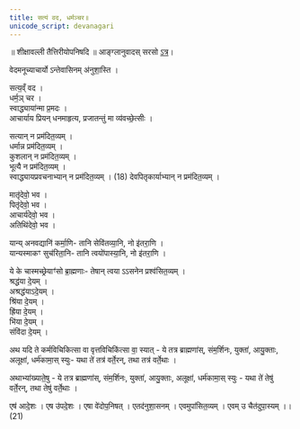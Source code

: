 ```yaml
---
title: सत्यं वद, धर्मञ्चर॥
unicode_script: devanagari
---
```


॥ शीक्षावल्ली तैत्तिरीयोपनिषदि ॥ आङ्ग्लानुवादस् सरसो [ऽत्र](https://sanskritdocuments.org/doc_upanishhat/shikshaavalii.html)।

वेदमनूच्याचार्यो ऽन्तेवासिनम् अ॑नुशा॒स्ति ।  

सत्य॒व्ँ वद ।  
धर्म॒ञ् चर ।  
स्वाद्ध्याया॑न्मा प्र॒मदः ।  
आचार्याय प्रियन् धनमाहृत्य, प्रजातन्तुं मा व्य॑वच्छे॒त्सीः ।  

सत्यान् न प्रम॑दित॒व्यम् ।  
धर्मान्न प्रम॑दित॒व्यम् ।  
कुशलान् न प्रम॑दित॒व्यम् ।  
भूत्यै न प्रम॑दित॒व्यम् ।  
स्वाद्ध्यायप्रवचनाभ्यान् न प्रम॑दित॒व्यम् । (18)
देवपितृकार्याभ्यान् न प्रम॑दित॒व्यम् ।
  
मातृ॑देवो॒ भव ।  
पितृ॑देवो॒ भव ।  
आचार्य॑देवो॒ भव ।  
अतिथि॑देवो॒ भव ।  

यान्य् अनवद्यानि॑ कर्मा॒णि- तानि सेवि॑तव्या॒नि, नो इ॑तरा॒णि ।  
यान्यस्माकꣳ सुच॑रिता॒नि- तानि त्वयो॑पास्या॒नि, नो इ॑तरा॒णि ।

ये के चास्मच्छ्रेयाꣳ॑सो ब्रा॒ह्मणाः- तेषान् त्वया ऽऽसनेन प्रश्व॑सित॒व्यम् ।  
श्रद्ध॑या दे॒यम् ।  
अश्रद्ध॑याऽदे॒यम् ।  
श्रि॑या दे॒यम् ।  
ह्रि॑या दे॒यम् ।  
भि॑या दे॒यम् ।  
संवि॑दा दे॒यम् । 

अथ यदि ते कर्मविचिकित्सा वा वृत्तविचिकि॑त्सा वा॒ स्यात् - ये तत्र ब्राह्मणा॑स्, संम॒र्शिनः, युक्ता॑, आयु॒क्ताः, अलूक्षा॑, धर्म॑कामा॒स् स्युः- यथा ते॑ तत्र॑ वर्ते॒रन्, तथा तत्र॑ वर्ते॒थाः । 

अथाभ्या॑ख्याते॒षु - ये तत्र ब्राह्मणा॑स्, संम॒र्शिनः, युक्ता॑, आयु॒क्ताः, अलूक्षा॑, धर्म॑कामा॒स् स्युः - यथा ते॑ तेषु॑ वर्ते॒रन्, तथा तेषु॑ वर्ते॒थाः । 

एष॑ आदे॒शः । एष उ॑पदे॒शः । एषा वे॑दोप॒निषत् । एतद॑नुशा॒सनम् । एवमुपा॑सित॒व्यम् । एवम् उ चैत॑दुपा॒स्यम् ।। (21)